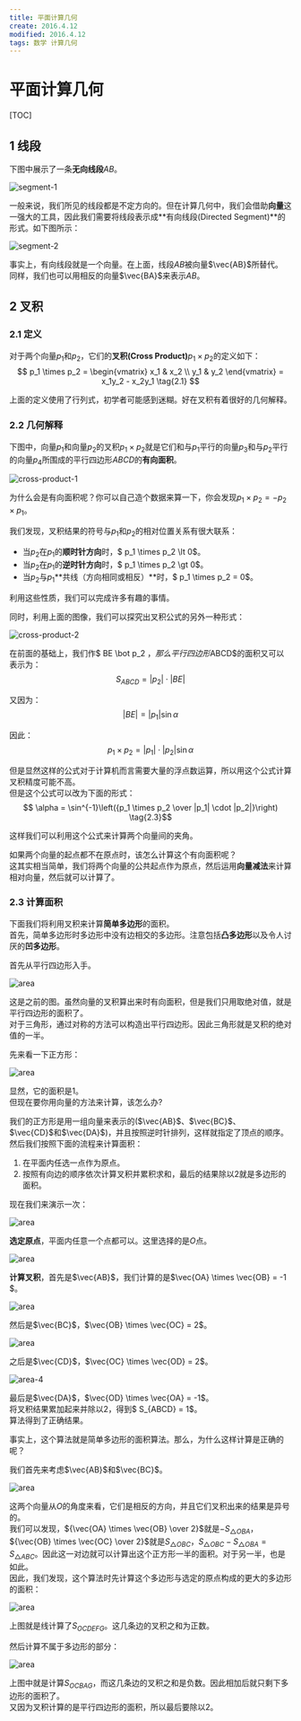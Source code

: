 ```yaml
---
title: 平面计算几何
create: 2016.4.12
modified: 2016.4.12
tags: 数学 计算几何
---
```

# 平面计算几何
[TOC]

## 1 线段
下图中展示了一条**无向线段**$AB$。

![segment-1](http://git.oschina.net/riteme/blogimg/raw/master/geometry/segment-1.svg)

一般来说，我们所见的线段都是不定方向的。但在计算几何中，我们会借助**向量**这一强大的工具，因此我们需要将线段表示成**有向线段(Directed Segment)**的形式。如下图所示：

![segment-2](http://git.oschina.net/riteme/blogimg/raw/master/geometry/segment-2.svg)

事实上，有向线段就是一个向量。在上面，线段$AB$被向量$\vec{AB}$所替代。  
同样，我们也可以用相反的向量$\vec{BA}$来表示$AB$。

## 2 叉积
### 2.1 定义
对于两个向量$p_1$和$p_2$，它们的**叉积(Cross Product)**$p_1 \times p_2$的定义如下：
$$
p_1 \times p_2 = 
\begin{vmatrix}
x_1 & x_2 \\
y_1 & y_2
\end{vmatrix} = 
x_1y_2 - x_2y_1
\tag{2.1}
$$

上面的定义使用了行列式，初学者可能感到迷糊。好在叉积有着很好的几何解释。

### 2.2 几何解释
下图中，向量$p_1$和向量$p_2$的叉积$p_1 \times p_2$就是它们和与$p_1$平行的向量$p_3$和与$p_2$平行的向量$p_4$所围成的平行四边形$ABCD$的**有向面积**。

![cross-product-1](http://git.oschina.net/riteme/blogimg/raw/master/geometry/cross-product-1.svg)

为什么会是有向面积呢？你可以自己造个数据来算一下，你会发现$p_1 \times p_2 = -p_2 \times p_1$。

我们发现，叉积结果的符号与$p_1$和$p_2$的相对位置关系有很大联系：

* 当$p_2$在$p_1$的**顺时针方向**时，$ p_1 \times p_2 \lt 0$。  
* 当$p_2$在$p_1$的**逆时针方向**时，$ p_1 \times p_2 \gt 0$。  
* 当$p_2$与$p_1$**共线（方向相同或相反）**时，$ p_1 \times p_2 = 0$。

利用这些性质，我们可以完成许多有趣的事情。

同时，利用上面的图像，我们可以探究出叉积公式的另外一种形式：

![cross-product-2](http://git.oschina.net/riteme/blogimg/raw/master/geometry/cross-product-2.svg)

在前面的基础上，我们作$ BE \bot p_2 $，那么平行四边形$ABCD$的面积又可以表示为：
$$ S_{ABCD} = |p_2| \cdot |BE| $$

又因为：
$$ |BE| = |p_1| \sin \alpha $$

因此：
$$ p_1 \times p_2 = |p_1|\cdot|p_2|\sin \alpha \tag{2.2} $$

但是显然这样的公式对于计算机而言需要大量的浮点数运算，所以用这个公式计算叉积精度可能不高。  
但是这个公式可以改为下面的形式：
$$ \alpha = \sin^{-1}\left({p_1 \times p_2 \over |p_1| \cdot |p_2|}\right) \tag{2.3}$$

这样我们可以利用这个公式来计算两个向量间的夹角。

如果两个向量的起点都不在原点时，该怎么计算这个有向面积呢？  
这其实相当简单，我们将两个向量的公共起点作为原点，然后运用**向量减法**来计算相对向量，然后就可以计算了。

### 2.3 计算面积
下面我们将利用叉积来计算**简单多边形**的面积。  
首先，简单多边形时多边形中没有边相交的多边形。注意包括**凸多边形**以及令人讨厌的**凹多边形**。

首先从平行四边形入手。

![area](http://git.oschina.net/riteme/blogimg/raw/master/geometry/cross-product-1.svg)

这是之前的图。虽然向量的叉积算出来时有向面积，但是我们只用取绝对值，就是平行四边形的面积了。  
对于三角形，通过对称的方法可以构造出平行四边形。因此三角形就是叉积的绝对值的一半。

先来看一下正方形：

![area](http://git.oschina.net/riteme/blogimg/raw/master/geometry/area-1.svg)

显然，它的面积是$1$。  
但现在要你用向量的方法来计算，该怎么办?

我们的正方形是用一组向量来表示的($\vec{AB}$、$\vec{BC}$、$\vec{CD}$和$\vec{DA}$)，并且按照逆时针排列，这样就指定了顶点的顺序。  
然后我们按照下面的流程来计算面积：

1. 在平面内任选一点作为原点。  
2. 按照有向边的顺序依次计算叉积并累积求和，最后的结果除以$2$就是多边形的面积。

现在我们来演示一次：

![area](http://git.oschina.net/riteme/blogimg/raw/master/geometry/area-2.svg)

**选定原点**，平面内任意一个点都可以。这里选择的是$O$点。

![area](http://git.oschina.net/riteme/blogimg/raw/master/geometry/area-3.svg)

**计算叉积**，首先是$\vec{AB}$，我们计算的是$\vec{OA} \times \vec{OB} = -1 $。

![area](http://git.oschina.net/riteme/blogimg/raw/master/geometry/area-4.svg)

然后是$\vec{BC}$，$\vec{OB} \times \vec{OC} = 2$。

![area](http://git.oschina.net/riteme/blogimg/raw/master/geometry/area-5.svg)

之后是$\vec{CD}$，$\vec{OC} \times \vec{OD} = 2$。

![area-4](http://git.oschina.net/riteme/blogimg/raw/master/geometry/area-6.svg)

最后是$\vec{DA}$，$\vec{OD} \times \vec{OA} = -1$。  
将叉积结果累加起来并除以$2$，得到$ S_{ABCD} = 1$。  
算法得到了正确结果。

事实上，这个算法就是简单多边形的面积算法。那么，为什么这样计算是正确的呢？

我们首先来考虑$\vec{AB}$和$\vec{BC}$。

![area](http://git.oschina.net/riteme/blogimg/raw/master/geometry/area-7.svg)

这两个向量从$O$的角度来看，它们是相反的方向，并且它们叉积出来的结果是异号的。  
我们可以发现，${\vec{OA} \times \vec{OB} \over 2}$就是$-S_{\triangle OBA}$，${\vec{OB} \times \vec{OC} \over 2}$就是$S_{\triangle OBC}$，$S_{\triangle OBC}-S_{\triangle OBA} = S_{\triangle ABC}$。因此这一对边就可以计算出这个正方形一半的面积。对于另一半，也是如此。  
因此，我们发现，这个算法时先计算这个多边形与选定的原点构成的更大的多边形的面积：

![area](http://git.oschina.net/riteme/blogimg/raw/master/geometry/area-8.svg)

上图就是线计算了$S_{OCDEFG}$。这几条边的叉积之和为正数。

然后计算不属于多边形的部分：

![area](http://git.oschina.net/riteme/blogimg/raw/master/geometry/area-9.svg)

上图中就是计算$S_{OCBAG}$，而这几条边的叉积之和是负数。因此相加后就只剩下多边形的面积了。  
又因为叉积计算的是平行四边形的面积，所以最后要除以$2$。
